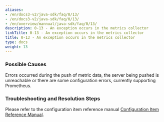 ```yaml
---
aliases:
- /en/docs3-v2/java-sdk/faq/0/13/
- /en/docs3-v2/java-sdk/faq/0/13/
- /en/overview/mannual/java-sdk/faq/0/13/
description: 0-13 - An exception occurs in the metrics collector
linkTitle: 0-13 - An exception occurs in the metrics collector
title: 0-13 - An exception occurs in the metrics collector
type: docs
weight: 13
---
```




### Possible Causes

Errors occurred during the push of metric data, the server being pushed is unreachable or there are some configuration errors, currently supporting Prometheus.

### Troubleshooting and Resolution Steps

Please refer to the configuration item reference manual [Configuration Item Reference Manual](/en/overview/mannual/java-sdk/reference-manual/config/properties/).

